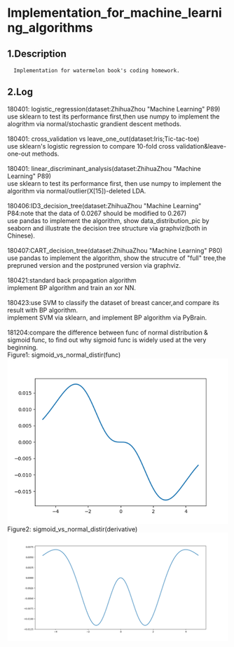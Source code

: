 Implementation_for_machine_learning_algorithms
====
1.Description
----
      Implementation for watermelon book's coding homework.
2.Log
----
180401: logistic_regression(dataset:ZhihuaZhou "Machine Learning" P89)
<br>use sklearn to test its performance first,then use numpy to implement the alogrithm via normal/stochastic grandient descent methods.
<br><br>180401: cross_validation vs leave_one_out(dataset:Iris;Tic-tac-toe)
<br>use sklearn's logistic regression to compare 10-fold cross validation&leave-one-out methods.
<br><br>180401: linear_discriminant_analysis(dataset:ZhihuaZhou "Machine Learning" P89)
<br>use sklearn to test its performance first, then use numpy to implement the algorithm via normal/outlier(X[15])-deleted LDA.
<br><br>180406:ID3_decision_tree(dataset:ZhihuaZhou "Machine Learning" P84:note that the data of 0.0267 should be modified to 0.267)
<br>use pandas to implement the algorithm, show data_distribution_pic by seaborn and illustrate the decision tree structure via graphviz(both in Chinese).
<br><br>180407:CART_decision_tree(dataset:ZhihuaZhou "Machine Learning" P80)
<br>use pandas to implement the algorithm, show the strucutre of "full" tree,the prepruned version and the postpruned version via graphviz.
<br><br>180421:standard back propagation algorithm
<br>implement BP algorithm and train an xor NN.
<br><br>180423:use SVM to classify the dataset of breast cancer,and compare its result with BP algorithm.
<br>implement SVM via sklearn, and implement BP algorithm via PyBrain.
<br><br>181204:compare the difference between func of normal distribution & sigmoid func, to find out why sigmoid func is widely used at the very beginning.
<br>Figure1: sigmoid_vs_normal_distir(func)
<img src="https://github.com/luochonghai/ML_implementation/blob/master/BP/sigmoid_vs_normal_distir(func).png"  alt="sigmoid_vs_normal_distir(func)"/>
<br>Figure2: sigmoid_vs_normal_distir(derivative)
<img src="https://github.com/luochonghai/ML_implementation/blob/master/BP/sigmoid_vs_normal_distri(derivative).png"  alt="sigmoid_vs_normal_distir(derivative)"/>
